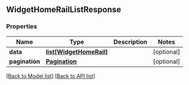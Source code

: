 ## WidgetHomeRailListResponse

### Properties
Name | Type | Description | Notes
------------ | ------------- | ------------- | -------------
**data** | [**list[WidgetHomeRail]**](#WidgetHomeRail) |  | [optional] 
**pagination** | [**Pagination**](#Pagination) |  | [optional] 

[[Back to Model list]](#documentation-for-models) [[Back to API list]](#documentation-for-api-endpoints)


